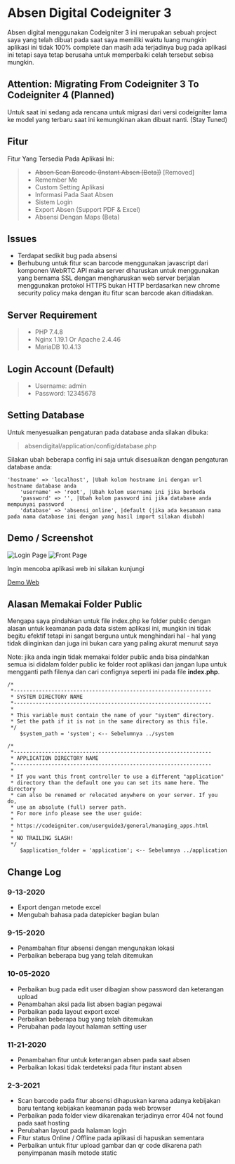 # Absen Digital Codeigniter 3
 
Absen digital menggunakan Codeigniter 3 ini merupakan sebuah project saya yang telah dibuat pada saat saya memiliki waktu luang mungkin aplikasi ini tidak 100% complete dan masih ada
terjadinya bug pada aplikasi ini tetapi saya tetap berusaha untuk memperbaiki celah tersebut sebisa mungkin.

## Attention: Migrating From Codeigniter 3 To Codeigniter 4 (Planned)

Untuk saat ini sedang ada rencana untuk migrasi dari versi codeigniter lama ke
model yang terbaru saat ini kemungkinan akan dibuat nanti. (Stay Tuned)

## Fitur

Fitur Yang Tersedia Pada Aplikasi Ini:
> - ~~Absen Scan Barcode (Instant Absen [Beta])~~ [Removed]
> - Remember Me
> - Custom Setting Aplikasi
> - Informasi Pada Saat Absen
> - Sistem Login
> - Export Absen (Support PDF & Excel)
> - Absensi Dengan Maps (Beta)


## Issues
- Terdapat sedikit bug pada absensi
- Berhubung untuk fitur scan barcode menggunakan javascript dari komponen WebRTC API maka server diharuskan untuk menggunakan
yang bernama SSL dengan mengharuskan web server berjalan menggunakan protokol HTTPS bukan HTTP berdasarkan new chrome security policy
maka dengan itu fitur scan barcode akan ditiadakan.

## Server Requirement

> - PHP 7.4.8
> - Nginx 1.19.1 Or Apache 2.4.46
> - MariaDB 10.4.13

## Login Account (Default)

> - Username: admin
> - Password: 12345678

## Setting Database
Untuk menyesuaikan pengaturan pada database anda silakan dibuka:
> absendigital/application/config/database.php

Silakan ubah beberapa config ini saja untuk disesuaikan dengan pengaturan database anda:
```
'hostname' => 'localhost', |Ubah kolom hostname ini dengan url hostname database anda
	'username' => 'root', |Ubah kolom username ini jika berbeda
	'password' => '', |Ubah kolom password ini jika database anda mempunyai password
	'database' => 'absensi_online', |default (jika ada kesamaan nama pada nama database ini dengan yang hasil import silakan diubah)
```

## Demo / Screenshot
![Login Page](https://github.com/sandyh90/Codeigniter3-absen-digital/blob/master/images-demo/Screenshot_2021-02-03%20Login%20Absensi.png)
![Front Page](https://github.com/sandyh90/Codeigniter3-absen-digital/blob/master/images-demo/Screenshot_2020-09-12%20Absensi%20Online.png)

Ingin mencoba aplikasi web ini silakan kunjungi

[Demo Web](http://demo.nerosky.rf.gd/absendigitalci3/)

## Alasan Memakai Folder Public

Mengapa saya pindahkan untuk file index.php ke folder public dengan alasan untuk keamanan pada data sistem aplikasi ini, mungkin ini tidak begitu efektif tetapi ini sangat berguna untuk menghindari hal - hal yang tidak diinginkan dan juga
ini bukan cara yang paling akurat menurut saya 

Note: jika anda ingin tidak memakai folder public anda bisa pindahkan semua isi didalam folder public ke folder root aplikasi dan jangan lupa untuk mengganti path filenya dan cari confignya seperti ini pada file **index.php**.

```
/*
 *---------------------------------------------------------------
 * SYSTEM DIRECTORY NAME
 *---------------------------------------------------------------
 *
 * This variable must contain the name of your "system" directory.
 * Set the path if it is not in the same directory as this file.
 */
	$system_path = 'system'; <-- Sebelumnya ../system

/*
 *---------------------------------------------------------------
 * APPLICATION DIRECTORY NAME
 *---------------------------------------------------------------
 *
 * If you want this front controller to use a different "application"
 * directory than the default one you can set its name here. The directory
 * can also be renamed or relocated anywhere on your server. If you do,
 * use an absolute (full) server path.
 * For more info please see the user guide:
 *
 * https://codeigniter.com/userguide3/general/managing_apps.html
 *
 * NO TRAILING SLASH!
 */
	$application_folder = 'application'; <-- Sebelumnya ../application
```

## Change Log
### 9-13-2020
- Export dengan metode excel
- Mengubah bahasa pada datepicker bagian bulan

### 9-15-2020
- Penambahan fitur absensi dengan mengunakan lokasi
- Perbaikan beberapa bug yang telah ditemukan

### 10-05-2020
- Perbaikan bug pada edit user dibagian show password dan keterangan upload
- Penambahan aksi pada list absen bagian pegawai
- Perbaikan pada layout export excel
- Perbaikan beberapa bug yang telah ditemukan 
- Perubahan pada layout halaman setting user

### 11-21-2020
- Penambahan fitur untuk keterangan absen pada saat absen
- Perbaikan lokasi tidak terdeteksi pada fitur instant absen

### 2-3-2021
- Scan barcode pada fitur absensi dihapuskan karena adanya kebijakan baru tentang kebijakan keamanan pada web browser
- Perbaikan pada folder view dikarenakan terjadinya error 404 not found pada saat hosting
- Perubahan layout pada halaman login
- Fitur status Online / Offline pada aplikasi di hapuskan sementara
- Perbaikan untuk fitur upload gambar dan qr code dikarena path penyimpanan masih metode static
